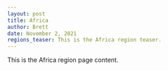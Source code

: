 ```yaml
---
layout: post
title: Africa
author: Brett
date: November 2, 2021
regions_teaser: This is the Africa region teaser.
---
```

This is the Africa region page content.